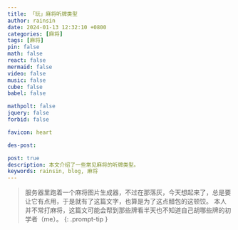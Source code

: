 ```yaml
---
title: 「玩」麻将听牌类型
author: rainsin
date: 2024-01-13 12:32:10 +0800
categories: [麻将]
tags: [麻将]
pin: false
math: false
react: false
mermaid: false
video: false
music: false
cube: false
babel: false

mathpolt: false
jquery: false
forbid: false

favicon: heart

des-post: 

post: true
description: 本文介绍了一些常见麻将的听牌类型。
keywords: rainsin, blog, 麻将
---
```


> 服务器里跑着一个麻将图片生成器，不过在那落灰，今天想起来了，总是要让它有点用，于是就有了这篇文字，也算是为了这点醋包的这顿饺。
> 本人并不常打麻将，这篇文可能会帮到那些牌看半天也不知道自己胡哪些牌的初学者（me）。
{: .prompt-tip }

<div id="majiang-box"></div>

<script src="https://source.rainsin.cn/js/ma/mj.min.js"></script>



<style>
.majiang-loading{
  display: flex;
  width: 100%;
  align-content: center;
  justify-content: center;
  flex-wrap: wrap;
}

hr{
  border: none;
  height: 1px;
  background-image: linear-gradient(to right, #f0f0f0, #8f8f8f, #f0f0f0);
  opacity: 1;
  margin: 40px 0;
}

.ma-img{
  margin: 14px;
}
</style>
